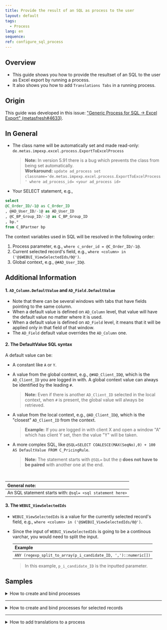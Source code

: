 ```yaml
---
title: Provide the result of an SQL as process to the user
layout: default
tags:  
  - Process
lang: en
sequence:
ref: configure_sql_process
---
```


## Overview
- This guide shows you how to provide the resultset of an SQL to the user as Excel export by running a process.
- It also shows you how to add `Translations Tabs` in a running process.

## Origin
This guide was developed in this issue: ["Generic Process for SQL -> Excel Export" (metasfresh#4633)](https://github.com/metasfresh/metasfresh/issues/4633).

<!--
Other relevant issues:
https://github.com/metasfresh/onboarding/issues/12
https://github.com/metasfresh/me03/issues/10686
-->

[Other relevant issues:
https://github.com/metasfresh/onboarding/issues/12
https://github.com/metasfresh/me03/issues/10686 ]: #


## In General
- The class name will be automatically set and made read-only: `de.metas.impexp.excel.process.ExportToExcelProcess`
    >**Note:** In version 5.91 there is a bug which prevents the class from being set automatically.<br>
    **Workaround:** `update ad_process set classname='de.metas.impexp.excel.process.ExportToExcelProcess'
where ad_process_id= <your ad_process id>`

- Your SELECT statement, e.g.,
```sql
select
@C_Order_ID/-1@ as C_Order_ID
, @AD_User_ID/-1@ as AD_User_ID
, @C_BP_Group_ID/-1@ as C_BP_Group_ID
, bp.*
from C_BPartner bp
```

The context variables used in SQL will be resolved in the following order:
1. Process parameter, e.g., `where c_order_id = @C_Order_ID/-1@`.
1. Current selected record's field, e.g., `where <column> in ('@$WEBUI_ViewSelectedIds/0@')`.
1. Global context, e.g., `@#AD_User_ID@`.


## Additional Information

#### 1. `AD_Column.DefaultValue` and `AD_Field.DefaultValue`
- Note that there can be several windows with tabs that have fields pointing to the same column.
- When a default value is defined on `AD_Column` level, that value will have the default value no matter where it is used.
- When a default value is defined on `AD_Field` level, it means that it will be applied only in that field of that window.
- The `AD_Field` default value overrides the `AD_Column` one.

#### 2. The DefaultValue SQL syntax
A default value can be:
- A constant like `A` or `Y`.
- A value from the global context, e.g., `@#AD_Client_ID@`, which is the `AD_Client_ID` you are logged in with. A global context value can always be identified by the leading `#`.
    >**Note:** Even if there is another `AD_Client_ID` selected in the local context, when `#` is present, the global value will always be retrieved.

- A value from the local context, e.g., `@AD_Client_ID@`, which is the "closest" `AD_Client_ID` from the context.
    >**Example:** If you are logged in with client X and open a window "A" which has client Y set, then the value "Y" will be taken.

- A more complex SQL, like `@SQL=SELECT COALESCE(MAX(SeqNo),0) + 100 AS DefaultValue FROM C_PricingRule`.
    >**Note:** The statement starts with `@SQL=` but the `@` **does not have to be paired** with another one at the end.

<br>

| **General note:** |
| :--- |
| An SQL statement starts with: `@sql= <sql statement here>` |

[Commented by Ruxi in issue: https://github.com/metasfresh/onboarding/issues/12 ]: #

#### 3. The `WEBUI_ViewSelectedIds`

- `WEBUI_ViewSelectedIds` is a value for the currently selected record's field, e.g., `where <column> in ('@$WEBUI_ViewSelectedIds/0@')`.
- Since the input of `WEBUI_ViewSelectedIds` is going to be a continous varchar, you would need to split the input.

    | **Example** |
    | :--- |
    | `ANY (regexp_split_to_array(p_i_candidate_ID, ',')::numeric[])` |

    >In this example, `p_i_candidate_ID` is the inputted parameter.


## Samples
<details><summary>How to create and bind processes </summary>

<kbd><img src="https://user-images.githubusercontent.com/1244701/46567456-d181d380-c93b-11e8-82b4-abe2b11f57f5.png" alt="Fig.: Report & Process (SwingUI)"></kbd>

<kbd><img src="https://user-images.githubusercontent.com/1244701/46567460-dfcfef80-c93b-11e8-889a-918242ac23bc.png" alt="Fig.: Report & Process - Parameter (SwingUI)"></kbd>

<kbd><img src="https://user-images.githubusercontent.com/1244701/46567510-be233800-c93c-11e8-9fde-441fcf688332.png" alt="Fig.: Report & Process - Assigned to tables (SwingUI)"></kbd>

<kbd><img src="https://user-images.githubusercontent.com/1244701/46567520-d7c47f80-c93c-11e8-9b7c-2e38c435d963.png" alt="Fig.: WebUI Process Rendering (actions menu)"></kbd>

<kbd><img src="https://user-images.githubusercontent.com/1244701/46567529-e743c880-c93c-11e8-9ebf-28483ddea93c.png" alt="Fig.: WebUI Report Overlay Window"></kbd>

<kbd><img src="https://user-images.githubusercontent.com/1244701/46567534-04789700-c93d-11e8-8386-29a0a214a25d.png" alt="Fig.: WebUI Report Download Browser"></kbd>

<kbd><img src="https://user-images.githubusercontent.com/1244701/46567536-1ce8b180-c93d-11e8-88c8-ea8ed998a7aa.png" alt="Fig.: Report Spreadsheet"></kbd>

</details>

---

<details><summary>How to create and bind processes for selected records</summary>

<kbd><img src="./assets/Process_SwingUI_SQLStatements.png" alt="Fig.: Report & Process - SQL Statement (SwingUI)"></kbd>

<kbd><img src="./assets/Process_SwingUI_SQLfunction_p1.png" alt="Fig.: SQL function part 1 (SwingUI)"></kbd>

<kbd><img src="./assets/Process_SwingUI_SQLfunction_p2.png" alt="Fig.: SQL function part 2 (SwingUI)"></kbd>

</details>

---

<details><summary>How to add translations to a process</summary>

1. Open `Tools`, then `Preferences` and tick the checkbox called  **Show Translation Tabs**.

    <kbd><img src="./assets/SwingUI_Preferences_TranslatationTab.png" alt="Fig.: Checkbox 'Show Translation Tabs' (SwingUI)"></kbd>

1. Then restart the Java Client (SwingUI). Afterwards the tabs will be visible.

    <kbd><img src="./assets/SwingUI_TranslatationTab.png" alt="Fig.: Report Translation Tabs visible (SwingUI)"></kbd>

</details>
